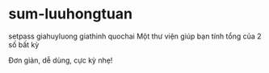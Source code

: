 # sum-luuhongtuan
setpass
giahuyluong
giathinh
quochai
Một thư viện giúp bạn tính tổng của 2 số bất kỳ

Đơn giản, dễ dùng, cực kỳ nhẹ!
